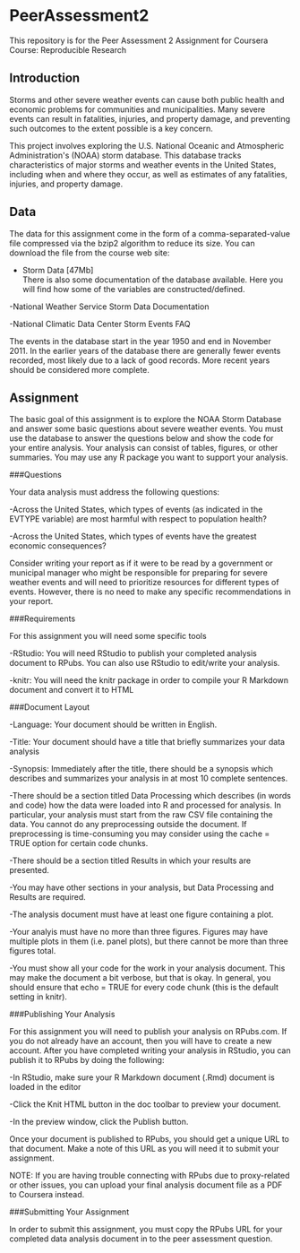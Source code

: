 PeerAssessment2
===============

This repository is for the Peer Assessment 2 Assignment for Coursera Course: Reproducible Research

Introduction  
-------------

Storms and other severe weather events can cause both public health and economic problems for communities and municipalities. Many severe events can result in fatalities, injuries, and property damage, and preventing such outcomes to the extent possible is a key concern.

This project involves exploring the U.S. National Oceanic and Atmospheric Administration's (NOAA) storm database. This database tracks characteristics of major storms and weather events in the United States, including when and where they occur, as well as estimates of any fatalities, injuries, and property damage.

Data  
----

The data for this assignment come in the form of a comma-separated-value file compressed via the bzip2 algorithm to reduce its size. You can download the file from the course web site:

- Storm Data [47Mb]  
There is also some documentation of the database available. Here you will find how some of the variables are constructed/defined.

-National Weather Service Storm Data Documentation

-National Climatic Data Center Storm Events FAQ

The events in the database start in the year 1950 and end in November 2011. In the earlier years of the database there are generally fewer events recorded, most likely due to a lack of good records. More recent years should be considered more complete.

Assignment
----------

The basic goal of this assignment is to explore the NOAA Storm Database and answer some basic questions about severe weather events. You must use the database to answer the questions below and show the code for your entire analysis. Your analysis can consist of tables, figures, or other summaries. You may use any R package you want to support your analysis.

###Questions   

Your data analysis must address the following questions:

-Across the United States, which types of events (as indicated in the EVTYPE variable) are most harmful with respect to population health?

-Across the United States, which types of events have the greatest economic consequences?

Consider writing your report as if it were to be read by a government or municipal manager who might be responsible for preparing for severe weather events and will need to prioritize resources for different types of events. However, there is no need to make any specific recommendations in your report.

###Requirements  

For this assignment you will need some specific tools

-RStudio: You will need RStudio to publish your completed analysis document to RPubs. You can also use RStudio to edit/write your analysis.

-knitr: You will need the knitr package in order to compile your R Markdown document and convert it to HTML

###Document Layout  

-Language: Your document should be written in English.

-Title: Your document should have a title that briefly summarizes your data analysis

-Synopsis: Immediately after the title, there should be a synopsis which describes and summarizes your analysis in at most 10 complete sentences.

-There should be a section titled Data Processing which describes (in words and code) how the data were loaded into R and processed for analysis. In particular, your analysis must start from the raw CSV file containing the data. You cannot do any preprocessing outside the document. If preprocessing is time-consuming you may consider using the cache = TRUE option for certain code chunks.

-There should be a section titled Results in which your results are presented.

-You may have other sections in your analysis, but Data Processing and Results are required.

-The analysis document must have at least one figure containing a plot.

-Your analyis must have no more than three figures. Figures may have multiple plots in them (i.e. panel plots), but there cannot be more than three figures total.

-You must show all your code for the work in your analysis document. This may make the document a bit verbose, but that is okay. In general, you should ensure that echo = TRUE for every code chunk (this is the default setting in knitr).

###Publishing Your Analysis  

For this assignment you will need to publish your analysis on RPubs.com. If you do not already have an account, then you will have to create a new account. After you have completed writing your analysis in RStudio, you can publish it to RPubs by doing the following:

-In RStudio, make sure your R Markdown document (.Rmd) document is loaded in the editor

-Click the Knit HTML button in the doc toolbar to preview your document.

-In the preview window, click the Publish button.

Once your document is published to RPubs, you should get a unique URL to that document. Make a note of this URL as you will need it to submit your assignment.

NOTE: If you are having trouble connecting with RPubs due to proxy-related or other issues, you can upload your final analysis document file as a PDF to Coursera instead.

###Submitting Your Assignment  

In order to submit this assignment, you must copy the RPubs URL for your completed data analysis document in to the peer assessment question.